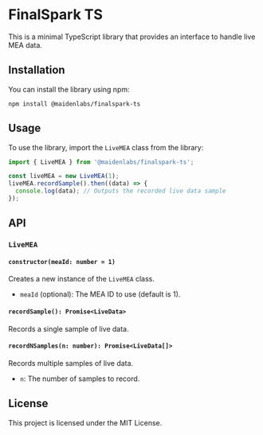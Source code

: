 # FinalSpark TS

This is a minimal TypeScript library that provides an interface to handle live MEA data.

## Installation

You can install the library using npm:

```
npm install @maidenlabs/finalspark-ts
```

## Usage

To use the library, import the `LiveMEA` class from the library:

```typescript
import { LiveMEA } from '@maidenlabs/finalspark-ts';

const liveMEA = new LiveMEA(1);
liveMEA.recordSample().then((data) => {
  console.log(data); // Outputs the recorded live data sample
});
```

## API

### `LiveMEA`

#### `constructor(meaId: number = 1)`

Creates a new instance of the `LiveMEA` class.

- `meaId` (optional): The MEA ID to use (default is 1).

#### `recordSample(): Promise<LiveData>`

Records a single sample of live data.

#### `recordNSamples(n: number): Promise<LiveData[]>`

Records multiple samples of live data.

- `n`: The number of samples to record.

## License

This project is licensed under the MIT License.